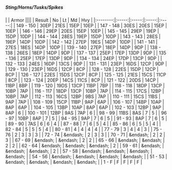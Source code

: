 ##### Sting/Horns/Tusks/Spikes

|      | Armor ||||
| Result | No | Lt | Md | Hvy |
|:--------:|:-----:|:-----:|:-----:|:-----:|
| 149 - 150 | 30EP | 21ES | 15EP | 10EP |
| 147 - 148 | 30ES | 20ES | 15EP | 10EP |
| 146 - 146 | 29EP | 20ES | 15EP | 10EP |
| 145 - 145 | 29EP | 19EP | 15DP | 10DP |
| 144 - 144 | 28ES | 19EP | 15DP | 10DP |
| 143 - 143 | 28ES | 19EP | 14DP | 10DP |
| 142 - 142 | 27EP | 19ES | 14DP | 10DP |
| 141 - 141 | 27ES | 18ES | 14DP | 10DP |
| 139 - 140 | 27EP | 18EP | 14DP | 9DP |
| 138 - 138 | 26ES | 18EP | 14DP | 9DP |
| 137 - 137 | 25EP | 17EP | 13DP | 9DP |
| 135 - 136 | 25EP | 17EP | 13DP | 9DP |
| 134 - 134 | 24EP | 17DP | 13CP | 9DP |
| 132 - 133 | 24ES | 16DP | 13CS | 9DP |
| 131 - 131 | 23EP | 16DS | 12CP | 9DP |
| 129 - 130 | 23EP | 16DS | 12CP | 8CP |
| 128 - 128 | 22ES | 15DP | 12CP | 8CP |
| 126 - 127 | 22ES | 15DS | 12CP | 8CP |
| 125 - 125 | 21ES | 15CS | 11CP | 8CP |
| 123 - 124 | 20EP | 14CS | 11CS | 8CP |
| 121 - 122 | 20DS | 14CP | 11BP | 8BP |
| 119 - 120 | 19DS | 13CP | 11BP | 7BP |
| 118 - 118 | 18DP | 13CP | 10BP | 7AP |
| 116 - 117 | 18DP | 13CP | 10BP | 7AP |
| 114 - 115 | 17CS | 12BP | 10BP | 7AP |
| 112 - 113 | 16CS | 12BP | 9BS | 7AP |
| 110 - 111 | 15CS | 11BS | 9AP | 7AP |
| 108 - 109 | 15CP | 11BP | 9AP | 6AP |
| 106 - 107 | 14BP | 10AP | 8AP | 6AP |
| 104 - 105 | 13BP | 10AP | 8AP | 6AP |
| 102 - 103 | 12BP | 9AP | 8AP | 6 |
| 100 - 101 | 12BP | 9AS | 7AP | 6 |
| 98 - 99 | 11BS | 8AS | 7 | 5 |
| 96 - 97 | 10BP | 8AP | 7 | 5 |
| 94 - 95 | 9AP | 7 | 6 | 5 |
| 91 - 93 | 8AP | 7 | 6 | 5 |
| 89 - 90 | 7AS | 6 | 6 | 4 |
| 87 - 88 | 7 | 6 | 5 | 4 |
| 85 - 86 | 6 | 5 | 5 | 4 |
| 82 - 84 | 5 | 5 | 5 | 4 |
| 80 - 81 | 4 | 4 | 4 | 4 |
| 77 - 79 | 3 | 4 | 4 | 3 |
| 75 - 76 | 2 | 3 | 3 | 3 |
| 72 - 74 | &endash;  | 2 | 3 | 3 |
| 70 - 71 | &endash;  | 2 | 2 | 3 |
| 67 - 69 | &endash;  | &endash;  | 2 | 2 |
| 65 - 66 | &endash;  | &endash;  | 2 | 2 |
| 62 - 64 | &endash;  | &endash;  | &endash;  | 2 |
| 59 - 61 | &endash;  | &endash;  | &endash;  | 2 |
| 57 - 58 | &endash;  | &endash;  | &endash;  | &endash;  |
| 54 - 56 | &endash;  | &endash;  | &endash;  | &endash;  |
| 51 - 53 | &endash;  | &endash;  | &endash;  | &endash;  |
| 1 - F | F | F | F | F |
